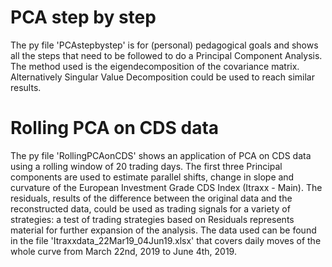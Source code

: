 
# PCA step by step 
The py file 'PCAstepbystep' is for (personal) pedagogical goals and shows all the steps that need to be followed to do a Principal Component Analysis. The method used is the eigendecomposition of the covariance matrix. Alternatively Singular Value Decomposition could be used to reach similar results.

# Rolling PCA on CDS data
The py file 'RollingPCAonCDS' shows an application of PCA on CDS data using a rolling window of 20 trading days. The first three Principal components are used to estimate parallel shifts, change in slope and curvature of the European Investment Grade CDS Index (Itraxx - Main). The residuals, results of the difference between the original data and the reconstructed data, could be used as trading signals for a variety of strategies: a test of trading strategies based on Residuals represents material for further expansion of the analysis.
The data used can be found in the file 'Itraxxdata_22Mar19_04Jun19.xlsx' that covers daily moves of the whole curve from March 22nd, 2019 to June 4th, 2019.
